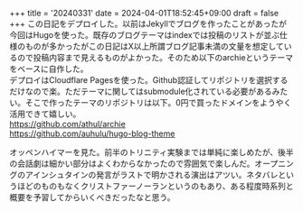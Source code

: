 +++
title = '20240331'
date = 2024-04-01T18:52:45+09:00
draft = false
+++
この日記をデプロイした。以前はJekyllでブログを作ったことがあったが今回はHugoを使った。既存のブログテーマはindexでは投稿のリストが並ぶ仕様のものが多かったがこの日記はX以上所謂ブログ記事未満の文量を想定しているので投稿内容まで見えるものがよかった。そのため以下のarchieというテーマをベースに自作した。  
デプロイはCloudflare Pagesを使った。Github認証してリポジトリを選択するだけなので楽。ただテーマに関してはsubmodule化されている必要があるみたい。そこで作ったテーマのリポジトリは以下。0円で買ったドメインをようやく活用できて嬉しい。  
https://github.com/athul/archie  
https://github.com/auhulu/hugo-blog-theme  

オッペンハイマーを見た。前半のトリニティ実験までは単純に楽しめたが、後半の会話劇は細かい部分はよくわからなかったので雰囲気で楽しんだ。オープニングのアインシュタインの発言がラストで明かされる演出はアツい。ネタバレというほどのものもなくクリストファーノーランというのもあり、ある程度時系列と概要を予習してからいくべきだったなと思う。
